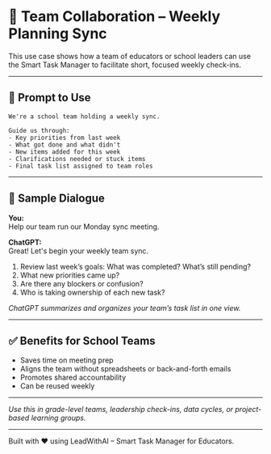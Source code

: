 # 👥 Team Collaboration – Weekly Planning Sync

This use case shows how a team of educators or school leaders can use the Smart Task Manager to facilitate short, focused weekly check-ins.

---

## 🧠 Prompt to Use

```
We're a school team holding a weekly sync.

Guide us through:
- Key priorities from last week
- What got done and what didn't
- New items added for this week
- Clarifications needed or stuck items
- Final task list assigned to team roles
```

---

## 📝 Sample Dialogue

**You:**  
Help our team run our Monday sync meeting.

**ChatGPT:**  
Great! Let's begin your weekly team sync.

1. Review last week’s goals: What was completed? What’s still pending?
2. What new priorities came up?
3. Are there any blockers or confusion?
4. Who is taking ownership of each new task?

*ChatGPT summarizes and organizes your team’s task list in one view.*

---

## ✅ Benefits for School Teams

- Saves time on meeting prep
- Aligns the team without spreadsheets or back-and-forth emails
- Promotes shared accountability
- Can be reused weekly

---

*Use this in grade-level teams, leadership check-ins, data cycles, or project-based learning groups.*

---

Built with ❤️ using LeadWithAI – Smart Task Manager for Educators.
